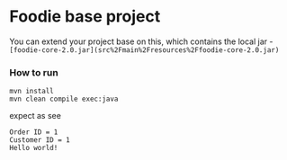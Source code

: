 # Foodie base project

You can extend your project base on this, which contains the local jar - `[foodie-core-2.0.jar](src%2Fmain%2Fresources%2Ffoodie-core-2.0.jar)`

### How to run
```shell
mvn install
mvn clean compile exec:java
```

expect as see
```shell
Order ID = 1
Customer ID = 1
Hello world!
```